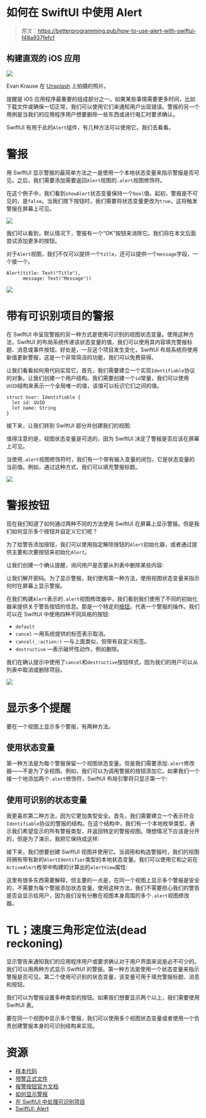 # 如何在 SwiftUI 中使用 Alert

> 原文：<https://betterprogramming.pub/how-to-use-alert-with-swiftui-f48a937fefcf>

## 构建直观的 iOS 应用

![](img/9c76fc55e3523f47a195eb0cb2ef46c9.png)

Evan Krause 在 [Unsplash](https://unsplash.com?utm_source=medium&utm_medium=referral) 上拍摄的照片。

提醒是 iOS 应用程序最重要的组成部分之一。如果某些事情需要更多时间，比如下载文件或确保一切正常，我们可以使用它们来通知用户出现错误。警报的另一个用例是当我们的应用程序用户想要删除一些东西或进行电汇时要求确认。

SwiftUI 有用于此的`Alert`组件，有几种方法可以使用它。我们去看看。

# 警报

用 SwiftUI 显示警报的最简单方法之一是使用一个本地状态变量来指示警报是否可见。之后，我们需要添加需要返回`Alert`视图的`.alert`视图修饰符。

在这个例子中，我们看到`showAlert`状态变量保持一个`bool`值。起初，警报是不可见的，是`false`。当我们按下按钮时，我们需要将状态变量更改为`true`，这将触发警报在屏幕上可见。

![](img/22a0e035bb700722202a83ec47e37826.png)

我们可以看到，默认情况下，警报有一个“OK”按钮来消除它。我们将在本文后面尝试添加更多的按钮。

对于`Alert`视图，我们不仅可以提供一个`title`，还可以提供一个`message`字段，一个接一个。

```
Alert(title: Text("Title"),
      message: Text("Message"))
```

![](img/2717668ab29a0f320fe39059040be96e.png)

# 带有可识别项目的警报

在 SwiftUI 中呈现警报的另一种方式是使用可识别的视图状态变量。使用这种方法，SwiftUI 的布局系统传递该状态变量的值，我们可以使用其内容填充警报标题、消息或事件按钮。好处是，一旦这个项目发生变化，SwiftUI 布局系统将使用新值更新警报，这是一个非常简洁的功能，我们可以免费获得。

让我们看看如何用代码实现它。首先，我们需要建立一个实现`Identifiable`协议的对象。让我们创建一个用户结构。我们需要创建一个`id`常量，我们可以使用`UUID`结构来表示一个全局唯一的值，该值可以标识它们之间的值。

```
struct User: Identifiable {
  let id: UUID
  let name: String
}
```

接下来，让我们转到 SwiftUI 部分并创建我们的视图:

值得注意的是，视图状态变量是可选的，因为 SwiftUI 决定了警报是否应该在屏幕上可见。

当使用`.alert`视图修饰符时，我们有一个带有输入变量的闭包，它是状态变量的当前值。例如，通过这种方式，我们可以填充警报标题。

![](img/f9592642095d432a9af05a967d859526.png)

# 警报按钮

现在我们知道了如何通过两种不同的方法使用 SwiftUI 在屏幕上显示警报。但是我们如何显示多个按钮并自定义它们呢？

为了给警告添加按钮，我们可以使用指定解除按钮的`Alert`初始化器，或者通过提供主要和次要按钮来初始化`Alert`。

让我们创建一个确认提醒，询问用户是否要从列表中删除某些内容:

让我们解开密码。为了显示警报，我们使用第一种方法，使用视图状态变量来指示何时在屏幕上显示警报。

在我们构建`Alert`表示的`.alert`视图修改器中，我们看到我们使用了不同的初始化器来提供关于警告按钮的信息。那是一个特定的[按钮](https://developer.apple.com/documentation/swiftui/alert/button)，代表一个警报的操作。我们可以在 SwiftUI 中使用四种不同风格的按钮:

*   `default`
*   `cancel` —用系统提供的标签表示取消。
*   `cancel(_:action:)` —与上面类似，但带有自定义标签。
*   `destructive` —表示破坏性动作，例如删除。

我们在确认提示中使用了`cancel`和`destructive`按钮样式，因为我们的用户可以从列表中取消或删除项目。

![](img/f218cbc74cd9c4ba4886d354b499c185.png)

# 显示多个提醒

要在一个视图上显示多个警报，有两种方法。

## 使用状态变量

第一种方法是为每个警报保留一个视图状态变量。但是我们需要添加`.alert`修改器——不是为了全视图。例如，我们可以为调用警报的按钮添加它。如果我们一个接一个地添加两个`.alert`修饰符，SwiftUI 布局引擎将只显示第一个:

## 使用可识别的状态变量

我更喜欢第二种方法，因为它更加类型安全。首先，我们需要建立一个表示符合`Identifiable`协议的警报的结构。在这个结构中，我们有一个本地枚举类型，表示我们希望显示的所有警报类型，并返回特定的警报视图。理想情况下应该是分开的，但是为了演示，我把它保持成这样:

接下来，我们想要创建 SwiftUI 视图并使用它。当调用和构造警报时，我们的视图将拥有带有新的`AlertIdentifier`类型的本地状态变量。我们可以使用它和之前在`ActiveAlert`枚举中构建的计算出的`alertView`属性:

这里有很多东西需要解释，但主要的一点是，在同一个视图上显示多个警报是安全的，不需要为每个警报添加状态变量。使用这种方法，我们不需要担心我们的警告是否会显示给用户，因为我们没有分散在视图本身周围的多个`.alert`视图修改器。

# TL；速度三角形定位法(dead reckoning)

显示警告来通知我们的应用程序用户或要求确认对于用户界面来说是必不可少的。我们可以用两种方式显示 SwiftUI 的警报。第一种方法是使用一个状态变量来指示警报是否可见。第二个使用可识别的状态变量，该变量可用于填充警报标题、消息和按钮。

我们可以为警报设置多种类型的按钮。如果我们想要显示两个以上，我们需要使用 SwiftUI 表。

要在同一个视图中显示多个警报，我们可以使用多个视图状态变量或者使用一个负责创建警报本身的可识别结构来实现。

# 资源

*   [样本代码](https://github.com/fassko/swiftui-alert)
*   [预警正式文件](https://developer.apple.com/documentation/swiftui/alert)
*   [报警按钮官方文档](https://developer.apple.com/documentation/swiftui/alert/button)
*   [如何显示警报](https://www.hackingwithswift.com/quick-start/swiftui/how-to-show-an-alert)
*   [在 SwiftUI 中处理可识别项目](https://www.hackingwithswift.com/books/ios-swiftui/working-with-identifiable-items-in-swiftui)
*   [SwiftUI: Alert](http://www.thomashanning.com/swiftui-alert/)